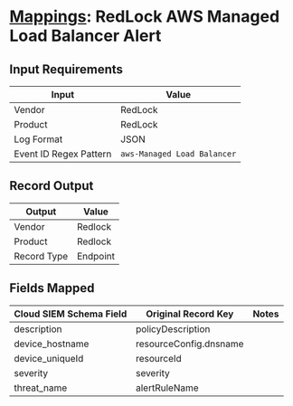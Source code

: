 # [Mappings](README.md): RedLock AWS Managed Load Balancer Alert

## Input Requirements

|Input|Value|
|-----|-----|
|Vendor|RedLock|
|Product|RedLock|
|Log Format|JSON|
|Event ID Regex Pattern|`aws-Managed Load Balancer`|

## Record Output

|Output|Value|
|------|-----|
|Vendor|Redlock|
|Product|Redlock|
|Record Type|Endpoint|

## Fields Mapped

|Cloud SIEM Schema Field|Original Record Key|Notes|
|-----------------------|-------------------|-----|
|description|policyDescription||
|device_hostname|resourceConfig.dnsname||
|device_uniqueId|resourceId||
|severity|severity||
|threat_name|alertRuleName||

